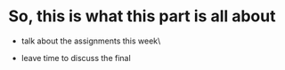 # So, this is what this part is all about


- talk about the assignments this week\

- leave time to discuss the final
